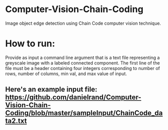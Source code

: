 # Computer-Vision-Chain-Coding
Image object edge detection using Chain Code computer vision technique. 

# How to run:
Provide as input a command line argument that is a text file representing a greyscale image with a labeled connected component.
The first line of the file must be a header containing four integers corresponding to number of rows, number of columns, min val, and max value of input.

## Here's an example input file: https://github.com/danielrand/Computer-Vision-Chain-Coding/blob/master/sampleInput/ChainCode_data2.txt

